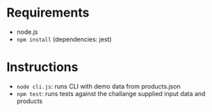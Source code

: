 # Requirements

- node.js
- `npm install` (dependencies: jest)



# Instructions

- `node cli.js`: runs CLI with demo data from products.json
- `npm test`: runs tests against the challange supplied input data and products
